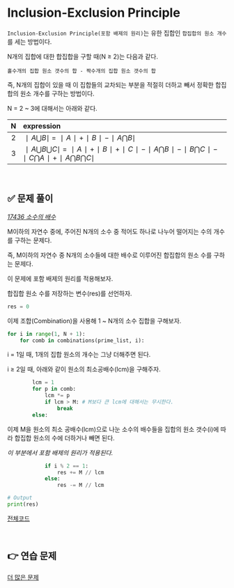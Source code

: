 # Inclusion-Exclusion Principle

`Inclusion-Exclusion Principle(포함 배제의 원리)`는 유한 집합인 `합집합의 원소 개수`를 세는 방법이다.

N개의 집합에 대한 합집합을 구할 때(N ≥ 2)는 다음과 같다.

`홀수개의 집합 원소 갯수의 합 - 짝수개의 집합 원소 갯수의 합`

즉, N개의 집합이 있을 때 이 집합들의 교차되는 부분을 적절히 더하고 빼서 정확한 합집합의 원소 개수를 구하는 방법이다.

N = 2 ~ 3에 대해서는 아래와 같다.

|N|expression|
|:---:|:---|
| 2 | $∣A⋃B∣$ $=$ $∣A∣ + ∣B∣ - ∣A⋂B∣$ |
| 3 | $∣A⋃B⋃C∣$ $=$ $∣A∣ + ∣B∣ + ∣C∣ - ∣A⋂B∣ - ∣B⋂C∣ - ∣C⋂A∣ + ∣A⋂B⋂C∣$ |

<br>

## ✅ 문제 풀이
[*17436 소수의 배수*](https://www.acmicpc.net/problem/17436)

M이하의 자연수 중에, 주어진 N개의 소수 중 적어도 하나로 나누어 떨어지는 수의 개수를 구하는 문제다.

즉, M이하의 자연수 중 N개의 소수들에 대한 배수로 이루어진 합집합의 원소 수를 구하는 문제다.

이 문제에 포함 배제의 원리를 적용해보자.

합집합 원소 수를 저장하는 변수(res)를 선언하자.
```python
res = 0
```

이제 조합(Combination)을 사용해 1 ~ N개의 소수 집합을 구해보자.
```python
for i in range(1, N + 1):
    for comb in combinations(prime_list, i):
```

i = 1일 때, 1개의 집합 원소의 개수는 그냥 더해주면 된다.

i ≥ 2일 때, 아래와 같이 원소의 최소공배수(lcm)을 구해주자.

```python
        lcm = 1
        for p in comb:
            lcm *= p
            if lcm > M: # M보다 큰 lcm에 대해서는 무시한다.
                break
        else:
```

이제 M을 원소의 최소 공배수(lcm)으로 나눈 소수의 배수들을 집합의 원소 갯수(i)에 따라 합집합 원소의 수에 더하거나 빼면 된다.

*이 부분에서 포함 배제의 원리가 적용된다.*
```python
            if i % 2 == 1:
                res += M // lcm
            else:
                res -= M // lcm

# Output
print(res)
```

[전체코드](https://github.com/rogi-rogi/problem-solving/blob/main/Baekjoon%20Online%20Judge/normal/17436.py)


<br>

## 👉 연습 문제

[더 많은 문제](https://www.acmicpc.net/problemset?sort=solvedac_asc&tier=1%2C2%2C3%2C4%2C5%2C6%2C7%2C8%2C9%2C10%2C11%2C12%2C13%2C14%2C15%2C16%2C17%2C18%2C19%2C20%2C21%2C22%2C23%2C24%2C25%2C26%2C27%2C28%2C29%2C30&algo=38&algo_if=and)
